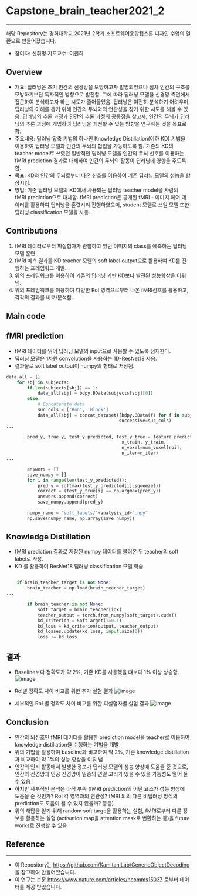 # Capstone_brain_teacher2021_2
------------------------------------
해당 Repository는 경희대학교 2021년 2학기 소프트웨어융합캡스톤 디자인 수업의 일환으로 만들어졌습니다.

* 참여자: 신휘명 지도교수: 이원희

## Overview
- 개요: 딥러닝은 초기 인간의 신경망을 모방하고자 발명되었으나 점차 인간의 구조를 모방하기보단 독자적인 방향으로 발전함. 그에 따라 딥러닝 모델을 신경망 측면에서 접근하여 분석하고자 하는 시도가 줄어들었음. 딥러닝은 여전히 분석하기 어려우며, 딥러닝의 이해를 돕기 위해 인간의 두뇌와의 연관성을 찾기 위한 시도를 해볼 수 있음. 딥러닝의 추론 과정과 인간의 추론 과정의 공통점을 찾고자, 인간의 두뇌가 딥러닝의 추론 과정에 개입하여 딥러닝을 개선할 수 있는 방향을 연구하는 것을 목표로 함.
- 주요내용: 딥러닝 압축 기법의 하나인 Knowledge Distillation(이하 KD) 기법을 이용하여 딥러닝 모델과 인간의 두뇌의 협업을 가능하도록 함. 기존의 KD의 teacher model로 쓰였던 일반적인 딥러닝 모델을 인간의 두뇌 신호를 이용하는 fMRI prediction 결과로 대체하여 인간의 두뇌의 활동이 딥러닝에 영향을 주도록 함.
- 목표: KD와 인간의 두뇌로부터 나온 신호를 이용하여 기존 딥러닝 모델의 성능을 향상시킴.
- 방법: 기존 딥러닝 모델의 KD에서 사용되는 딥러닝 teacher model을 사람의 fMRI prediction으로 대체함. fMRI prediction은 공개된 fMRI - 이미지 페어 데이터를 활용하여 딥러닝을 훈련시켜 진행하였으며, student 모델로 쓰일 모델 또한 딥러닝 classification 모델을 사용.

## Contributions
1. fMRI 데이터로부터 피실험자가 관찰하고 있던 이미지의 class를 예측하는 딥러닝 모델 훈련.
2. fMRI 예측 결과를 KD teacher 모델의 soft label output으로 활용하여 KD를 진행하는 프레임워크 개발.
3. 위의 프레임워크를 이용하여 기존의 딥러닝 기반 KD보다 발전된 성능향상을 이뤄냄.
4. 위의 프레임워크를 이용하여 다양한 RoI 영역으로부터 나온 fMRI신호를 활용하고, 각각의 결과를 비교/분석함.

Main code
--------------------

fMRI prediction
--------------------
* fMRI 데이터를 읽어 딥러닝 모델의 input으로 사용할 수 있도록 정재한다.
* 딥러닝 모델은 1차원 convolution을 사용하는 1D-ResNet18 사용.
* 결과물로 soft label output이 numpy의 형태로 저장됨.

```python
data_all = {}
    for sbj in subjects:
        if len(subjects[sbj]) == 1:
            data_all[sbj] = bdpy.BData(subjects[sbj][0])
        else:
            # Concatenate data
            suc_cols = ['Run', 'Block']
            data_all[sbj] = concat_dataset([bdpy.BData(f) for f in subjects[sbj]],
                                           successive=suc_cols)
...

        pred_y, true_y, test_y_predicted, test_y_true = feature_prediction(x_train, y_train,
                                            x_train, y_train,
                                            n_voxel=num_voxel[roi],
                                            n_iter=n_iter)
...

        answers = []
        save_numpy = []
        for i in range(len(test_y_predicted)):
            pred_y = softmax(test_y_predicted[i].squeeze())
            correct = (test_y_true[i] == np.argmax(pred_y))
            answers.append(correct)
            save_numpy.append(pred_y)
        
        numpy_name = "soft_labels/"+analysis_id+".npy"
        np.save(numpy_name, np.array(save_numpy))

```

Knowledge Distillation
--------------------
* fMRI prediction 결과로 저장된 numpy 데이터를 불러온 뒤 teacher의 soft label로 사용.
* KD 를 활용하여 ResNet18 딥러닝 classification 모델 학습
```python

    if brain_teacher_target is not None:
        brain_teacher = np.load(brain_teacher_target)
...

        if brain_teacher is not None:
            soft_target = brain_teacher[idx]
            teacher_output = torch.from_numpy(soft_target).cuda()
            kd_criterion = SoftTarget(T=0.1)
            kd_loss = kd_criterion(output, teacher_output)
            kd_losses.update(kd_loss, input.size(0))
            loss += kd_loss        
```

결과
--------------------
* Baseline보다 정확도가 약 2%, 기존 KD를 사용했을 떄보다 1% 이상 상승함.
![image](https://user-images.githubusercontent.com/40812418/146674391-e31d3ac9-d24e-468d-84e5-1301dd1dd2c7.png)


* RoI별 정확도 차이 비교를 위한 추가 실험 결과
![image](https://user-images.githubusercontent.com/40812418/146674410-20ca7b19-f8cf-4723-b4fc-129c4e573500.png)

* 세부적인 RoI 별 정확도 차이 비교를 위한 피실험자별 실험 결과
![image](https://user-images.githubusercontent.com/40812418/146674423-6bd472c8-625f-4b31-9f53-63f82bb7f61d.png)

## Conclusion

* 인간의 뇌신호인 fMRI 데이터를 활용한 prediction model을 teacher로 이용하여 knowledge distillation을 수행하는 기법을 개발
* 위의 기법을 활용하여 baseline과 비교하여 약 2%, 기존 knowledge distillation과 비교하여 약 1%의 성능 향상을 이뤄 냄
* 인간의 인지 활동에서 발생한 정보가 딥러닝 모델의 성능 향상에 도움을 준 것으로, 인간의 신경망과 인공 신경망이 일종의 연결 고리가 있을 수 있을 가능성도 열어 둘 수 있음
* 하지만 세부적인 분석은 아직 부족 (fMRI prediction의 어떤 요소가 성능 향상에 도움을 준 것인가? RoI 각 영역과의 연관성? fMRI 외의 다른 비딥러닝 방식의 prediction도 도움이 될 수 있지 않을까? 등등)
* 위의 해답을 얻기 위해 random soft targe을 활용하는 실험, fMRI로부터 다른 정보를 활용하는 실험 (activation map을 attention mask로 변환하는 등)을 future works로 진행할 수 있음

## Reference
-------------------------------------
* 이 Repository는 https://github.com/KamitaniLab/GenericObjectDecoding 을 참고하여 만들어졌습니다.
* 이 연구는 논문 https://www.nature.com/articles/ncomms15037 로부터 데이터를 제공 받았습니다.
